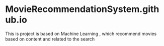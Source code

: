 # MovieRecommendationSystem.github.io

This is project is based on Machine Learning , which recommend movies based on content and related to the search 
